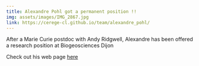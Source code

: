 ```yaml
---
title: Alexandre Pohl got a permanent position !! 
img: assets/images/IMG_2867.jpg
link: https://cerege-cl.github.io/team/alexandre_pohl/
---
```


After a Marie Curie postdoc with Andy Ridgwell, Alexandre has been offered a research position at Biogeosciences Dijon

Check out his web page [here](https://cerege-cl.github.io/team/alexandre_pohl/)
